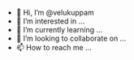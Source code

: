 - 👋 Hi, I’m @velukuppam
- 👀 I’m interested in ...
- 🌱 I’m currently learning ...
- 💞️ I’m looking to collaborate on ...
- 📫 How to reach me ...

<!---
velukuppam/velukuppam is a ✨ special ✨ repository because its `README.md` (this file) appears on your GitHub profile.
You can click the Preview link to take a look at your changes.
--->

